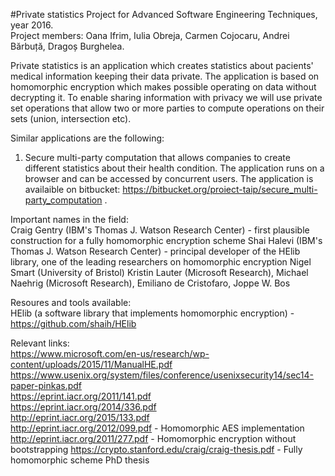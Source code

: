 #Private statistics
Project for Advanced Software Engineering Techniques, year 2016.  
Project members: Oana Ifrim, Iulia Obreja, Carmen Cojocaru, Andrei Bărbuță, Dragoș Burghelea.

Private statistics is an application which creates statistics about pacients' medical information keeping their data private.
The application is based on homomorphic encryption which makes possible operating on data without decrypting it. To enable sharing information with privacy we will use private set operations that allow two or more parties to compute operations on their sets (union, intersection etc).

Similar applications are the following:  
1. Secure multi-party computation that allows companies to create different statistics about their health condition. The application runs on a browser and can be accessed by concurrent users. The application is availaible on bitbucket: https://bitbucket.org/proiect-taip/secure_multi-party_computation .

Important names in the field:  
Craig Gentry (IBM's Thomas J. Watson Research Center) - first plausible construction for a fully homomorphic encryption scheme
Shai Halevi (IBM's Thomas J. Watson Research Center) - principal developer of the HElib library, one of the leading researchers on homomorphic encryption
Nigel Smart (University of Bristol)
Kristin Lauter (Microsoft Research), Michael Naehrig (Microsoft Research), Emiliano de Cristofaro, Joppe W. Bos

Resoures and tools available:  
HElib (a software library that implements homomorphic encryption) - https://github.com/shaih/HElib 

Relevant links:  
https://www.microsoft.com/en-us/research/wp-content/uploads/2015/11/ManualHE.pdf  
https://www.usenix.org/system/files/conference/usenixsecurity14/sec14-paper-pinkas.pdf  
https://eprint.iacr.org/2011/141.pdf  
https://eprint.iacr.org/2014/336.pdf  
http://eprint.iacr.org/2015/133.pdf  
http://eprint.iacr.org/2012/099.pdf - Homomorphic AES implementation
http://eprint.iacr.org/2011/277.pdf - Homomorphic encryption without bootstrapping 
https://crypto.stanford.edu/craig/craig-thesis.pdf - Fully homomorphic scheme PhD thesis
